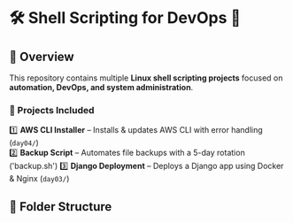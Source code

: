 # 🛠️ Shell Scripting for DevOps 🚀  

## 📌 Overview  
This repository contains multiple **Linux shell scripting projects** focused on **automation, DevOps, and system administration**.

### 🔹 Projects Included  
1️⃣ **AWS CLI Installer** – Installs & updates AWS CLI with error handling (`day04/`)  
2️⃣ **Backup Script** – Automates file backups with a 5-day rotation ('backup.sh')
3️⃣ **Django Deployment** – Deploys a Django app using Docker & Nginx (`day03/`)  


## 📂 Folder Structure  

